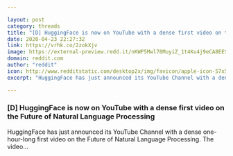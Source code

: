 ```yaml
---

layout: post
category: threads
title: "[D] HuggingFace is now on YouTube with a dense first video on the Future of Natural Language Processing"
date: 2020-04-23 22:27:32
link: https://vrhk.co/2zokXjv
image: https://external-preview.redd.it/nKWP5Mwl78MuyiZ_1t4Ku4j9eCA8EESGWuPXA0Y2tW0.jpg?width=480&height=251.308900524&auto=webp&crop=480:251.308900524,smart&s=ace4113ad1590e8a07f64043892c06c2f7c98d91
domain: reddit.com
author: "reddit"
icon: http://www.redditstatic.com/desktop2x/img/favicon/apple-icon-57x57.png
excerpt: "HuggingFace has just announced its YouTube Channel with a dense one-hour-long first video on the Future of Natural Language Processing. The video..."

---
```


### [D] HuggingFace is now on YouTube with a dense first video on the Future of Natural Language Processing

HuggingFace has just announced its YouTube Channel with a dense one-hour-long first video on the Future of Natural Language Processing. The video...